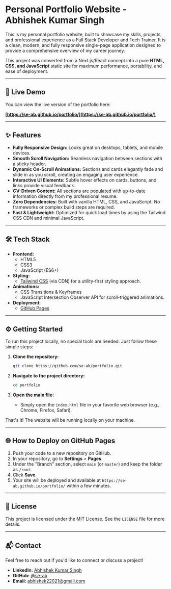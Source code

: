 # Personal Portfolio Website - Abhishek Kumar Singh

This is my personal portfolio website, built to showcase my skills, projects, and professional experience as a Full Stack Developer and Tech Trainer. It is a clean, modern, and fully responsive single-page application designed to provide a comprehensive overview of my career journey.

This project was converted from a Next.js/React concept into a pure **HTML, CSS, and JavaScript** static site for maximum performance, portability, and ease of deployment.

---

## 🚀 Live Demo

You can view the live version of the portfolio here:

**[https://se-ab.github.io/portfolio/](https://se-ab.github.io/portfolio/)**

---

## ✨ Features

-   **Fully Responsive Design:** Looks great on desktops, tablets, and mobile devices.
-   **Smooth Scroll Navigation:** Seamless navigation between sections with a sticky header.
-   **Dynamic On-Scroll Animations:** Sections and cards elegantly fade and slide in as you scroll, creating an engaging user experience.
-   **Interactive UI Elements:** Subtle hover effects on cards, buttons, and links provide visual feedback.
-   **CV-Driven Content:** All sections are populated with up-to-date information directly from my professional resume.
-   **Zero Dependencies:** Built with vanilla HTML, CSS, and JavaScript. No frameworks or complex build steps are required.
-   **Fast & Lightweight:** Optimized for quick load times by using the Tailwind CSS CDN and minimal JavaScript.

---

## 🛠️ Tech Stack

-   **Frontend:**
    -   HTML5
    -   CSS3
    -   JavaScript (ES6+)
-   **Styling:**
    -   [Tailwind CSS](https://tailwindcss.com/) (via CDN) for a utility-first styling approach.
-   **Animations:**
    -   CSS Transitions & Keyframes
    -   JavaScript Intersection Observer API for scroll-triggered animations.
-   **Deployment:**
    -   [GitHub Pages](https://pages.github.com/)

---

## ⚙️ Getting Started

To run this project locally, no special tools are needed. Just follow these simple steps:

1.  **Clone the repository:**
    ```bash
    git clone https://github.com/se-ab/portfolio.git
    ```

2.  **Navigate to the project directory:**
    ```bash
    cd portfolio
    ```

3.  **Open the main file:**
    -   Simply open the `index.html` file in your favorite web browser (e.g., Chrome, Firefox, Safari).

That's it! The website will be running locally on your machine.

---

## 🌐 How to Deploy on GitHub Pages

1.  Push your code to a new repository on GitHub.
2.  In your repository, go to **Settings** > **Pages**.
3.  Under the "Branch" section, select `main` (or `master`) and keep the folder as `/root`.
4.  Click **Save**.
5.  Your site will be deployed and available at `https://se-ab.github.io/portfolio/` within a few minutes.

---

## 📄 License

This project is licensed under the MIT License. See the `LICENSE` file for more details.

---

## 📬 Contact

Feel free to reach out if you'd like to connect or discuss a project!

-   **LinkedIn:** [Abhishek Kumar Singh](https://www.linkedin.com/in/se-avi/)
-   **GitHub:** [@se-ab](https://github.com/se-ab)
-   **Email:** [abhishek22021@gmail.com](mailto:abhishek22021@gmail.com)
